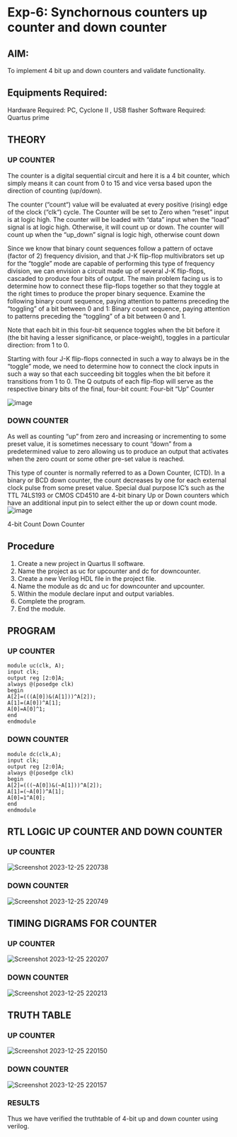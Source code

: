 # Exp-6: Synchornous counters up counter and down counter 
## AIM: 
To implement 4 bit up and down counters and validate functionality.
## Equipments Required:
Hardware Required: PC, Cyclone II , USB flasher
Software Required: Quartus prime
## THEORY 

### UP COUNTER 
The counter is a digital sequential circuit and here it is a 4 bit counter, which simply means it can count from 0 to 15 and vice versa based upon the direction of counting (up/down). 

The counter (“count“) value will be evaluated at every positive (rising) edge of the clock (“clk“) cycle.
The Counter will be set to Zero when “reset” input is at logic high.
The counter will be loaded with “data” input when the “load” signal is at logic high. Otherwise, it will count up or down.
The counter will count up when the “up_down” signal is logic high, otherwise count down

Since we know that binary count sequences follow a pattern of octave (factor of 2) frequency division, and that J-K flip-flop multivibrators set up for the “toggle” mode are capable of performing this type of frequency division, we can envision a circuit made up of several J-K flip-flops, cascaded to produce four bits of output.
The main problem facing us is to determine how to connect these flip-flops together so that they toggle at the right times to produce the proper binary sequence.
Examine the following binary count sequence, paying attention to patterns preceding the “toggling” of a bit between 0 and 1:
Binary count sequence, paying attention to patterns preceding the “toggling” of a bit between 0 and 1.

Note that each bit in this four-bit sequence toggles when the bit before it (the bit having a lesser significance, or place-weight), toggles in a particular direction: from 1 to 0.

Starting with four J-K flip-flops connected in such a way to always be in the “toggle” mode, we need to determine how to connect the clock inputs in such a way so that each succeeding bit toggles when the bit before it transitions from 1 to 0.
The Q outputs of each flip-flop will serve as the respective binary bits of the final, four-bit count:
Four-bit “Up” Counter

![image](https://user-images.githubusercontent.com/36288975/169644758-b2f4339d-9532-40c5-af40-8f4f8c942e2c.png)

### DOWN COUNTER 

As well as counting “up” from zero and increasing or incrementing to some preset value, it is sometimes necessary to count “down” from a predetermined value to zero allowing us to produce an output that activates when the zero count or some other pre-set value is reached.

This type of counter is normally referred to as a Down Counter, (CTD). In a binary or BCD down counter, the count decreases by one for each external clock pulse from some preset value. Special dual purpose IC’s such as the TTL 74LS193 or CMOS CD4510 are 4-bit binary Up or Down counters which have an additional input pin to select either the up or down count mode.
![image](https://user-images.githubusercontent.com/36288975/169644844-1a14e123-7228-4ed8-81a9-eb937dff4ac8.png)


4-bit Count Down Counter

## Procedure
1. Create a new project in Quartus II software.
2. Name the project as uc for upcounter and dc for downcounter.
3. Create a new Verilog HDL file in the project file.
4. Name the module as dc and uc for downcounter and upcounter.
5. Within the module declare input and output variables.
6. Complete the program.
7. End the module.

## PROGRAM 
### UP COUNTER
```
module uc(clk, A);
input clk;
output reg [2:0]A;
always @(posedge clk)
begin
A[2]=(((A[0])&(A[1]))^A[2]);
A[1]=(A[0])^A[1];
A[0]=A[0]^1;
end
endmodule
```
### DOWN COUNTER
```
module dc(clk,A);
input clk;
output reg [2:0]A;
always @(posedge clk)
begin
A[2]=(((~A[0])&(~A[1]))^A[2]);
A[1]=(~A[0])^A[1];
A[0]=1^A[0];
end
endmodule
```

## RTL LOGIC UP COUNTER AND DOWN COUNTER  
### UP COUNTER

![Screenshot 2023-12-25 220738](https://github.com/Mohanraj2006/Exp-7-Synchornous-counters-/assets/152195759/1b688485-07bd-41ba-9201-4dfc0b60741b)

 
### DOWN COUNTER

![Screenshot 2023-12-25 220749](https://github.com/Mohanraj2006/Exp-7-Synchornous-counters-/assets/152195759/1eb6f23b-169d-4f30-bfcd-7fe129f5b8b0)

## TIMING DIGRAMS FOR COUNTER  
### UP COUNTER
![Screenshot 2023-12-25 220207](https://github.com/Mohanraj2006/Exp-7-Synchornous-counters-/assets/152195759/06782395-58ef-43e0-abf9-f6309e877d90)

### DOWN COUNTER
 
 ![Screenshot 2023-12-25 220213](https://github.com/Mohanraj2006/Exp-7-Synchornous-counters-/assets/152195759/98524314-67da-4741-a1f9-327f1cb6a666)

## TRUTH TABLE
### UP COUNTER

![Screenshot 2023-12-25 220150](https://github.com/Mohanraj2006/Exp-7-Synchornous-counters-/assets/152195759/a8d2095a-3958-408e-8c6a-fee0157e25df)

  
### DOWN COUNTER

![Screenshot 2023-12-25 220157](https://github.com/Mohanraj2006/Exp-7-Synchornous-counters-/assets/152195759/12865764-810e-4f53-a9e3-48dae2de9810)

 
### RESULTS 
Thus we have verified the truthtable of 4-bit up and down counter using verilog.
